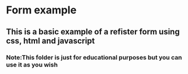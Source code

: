 # Form example
## This is a basic example of a refister form using css, html and javascript
### Note:This folder is just for educational purposes but you can use it as you wish
